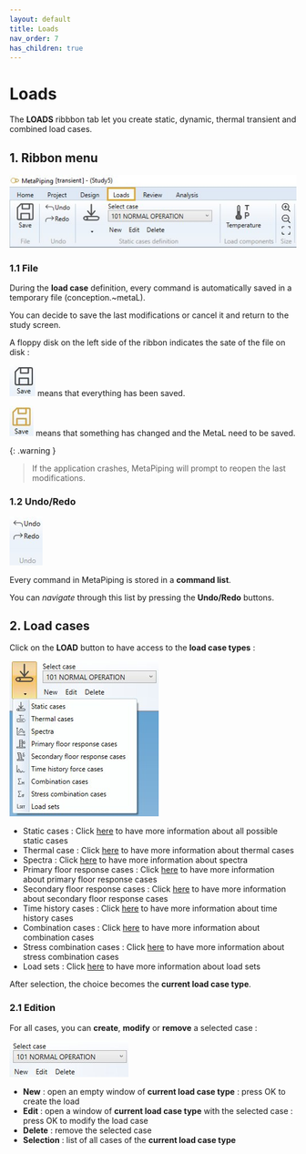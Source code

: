 ```yaml
---
layout: default
title: Loads
nav_order: 7
has_children: true
---
```


# Loads

The **LOADS** ribbbon tab let you create static, dynamic, thermal transient and combined load cases.

## 1. Ribbon menu

![Image](../Images/Load1.jpg)

### 1.1 File

During the **load case** definition, every command is automatically saved in a temporary file (conception.~metaL).

You can decide to save the last modifications or cancel it and return to the study screen.

A floppy disk on the left side of the ribbon indicates the sate of the file on disk :

![Image](../Images/Design5.jpg) means that everything has been saved.

![Image](../Images/Design6.jpg) means that something has changed and the MetaL need to be saved.

{: .warning }
>If the application crashes, MetaPiping will prompt to reopen the last modifications.

### 1.2 Undo/Redo

![Image](../Images/Design7.jpg)

Every command in MetaPiping is stored in a **command list**.

You can *navigate* through this list by pressing the **Undo/Redo** buttons.

## 2. Load cases

Click on the **LOAD** button to have access to the **load case types** :

![Image](../Images/Load2.jpg)

- Static cases : Click [here](https://documentation.metapiping.com/Loads/StaticCases/index.html) to have more information about all possible static cases
- Thermal case : Click [here](https://documentation.metapiping.com/Loads/ThermalCases.html) to have more information about thermal cases
- Spectra : Click [here](https://documentation.metapiping.com/Loads/Spectra.html) to have more information about spectra
- Primary floor response cases : Click [here](https://documentation.metapiping.com/Loads/PrimaryCases.html) to have more information about primary floor response cases
- Secondary floor response cases : Click [here](https://documentation.metapiping.com/Loads/SecondaryCases.html) to have more information about secondary floor response cases
- Time history cases : Click [here](https://documentation.metapiping.com/Loads/TimeHistoryCases.html) to have more information about time history cases
- Combination cases : Click [here](https://documentation.metapiping.com/Loads/CombinationCases.html) to have more information about combination cases
- Stress combination cases : Click [here](https://documentation.metapiping.com/Loads/StressCombinationCases.html) to have more information about stress combination cases
- Load sets : Click [here](https://documentation.metapiping.com/Loads/LoadSets.html) to have more information about load sets

After selection, the choice becomes the **current load case type**.

### 2.1 Edition

For all cases, you can **create**, **modify** or **remove** a selected case :

![Image](../Images/Load8.jpg)

- **New** : open an empty window of **current load case type** : press OK to create the load
- **Edit** : open a window of **current load case type** with the selected case :  press OK to modify the load case
- **Delete** : remove the selected case
- **Selection** : list of all cases of the **current load case type**